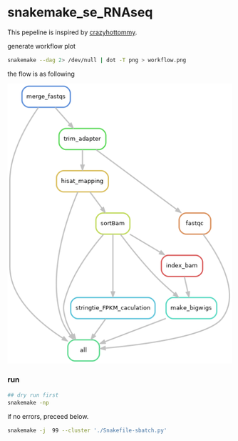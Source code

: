 # snakemake_se_RNAseq

This pepeline is inspired by [crazyhottommy](https://github.com/crazyhottommy/pyflow-RNAseq).



generate workflow plot
```bash
snakemake --dag 2> /dev/null | dot -T png > workflow.png
```
the flow is as following

![](./workflow.png)

### run 

```bash
## dry run first
snakemake -np
```
if no errors, preceed below.
```bash
snakemake -j  99 --cluster './Snakefile-sbatch.py'
```
